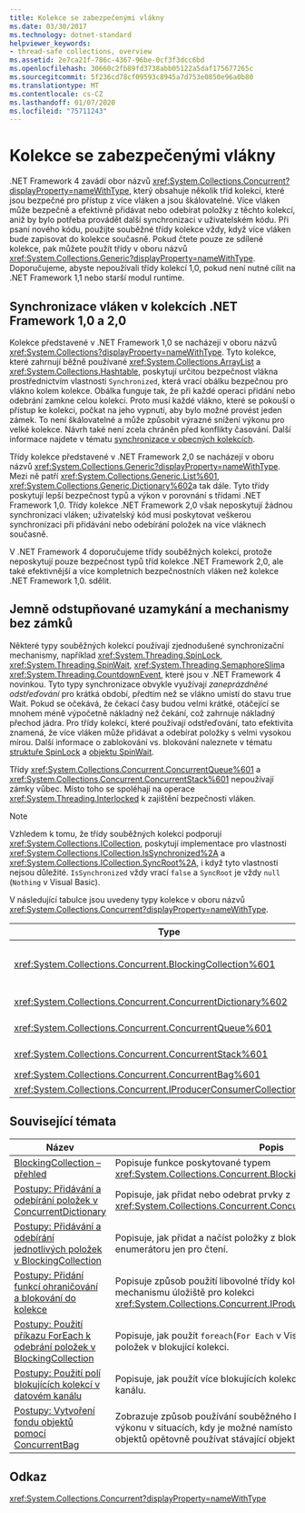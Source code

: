 ```yaml
---
title: Kolekce se zabezpečenými vlákny
ms.date: 03/30/2017
ms.technology: dotnet-standard
helpviewer_keywords:
- thread-safe collections, overview
ms.assetid: 2e7ca21f-786c-4367-96be-0cf3f3dcc6bd
ms.openlocfilehash: 30660c2fb89fd3738abb05122a5daf175677265c
ms.sourcegitcommit: 5f236cd78cf09593c8945a7d753e0850e96a0b80
ms.translationtype: MT
ms.contentlocale: cs-CZ
ms.lasthandoff: 01/07/2020
ms.locfileid: "75711243"
---
```

# <a name="thread-safe-collections"></a>Kolekce se zabezpečenými vlákny
.NET Framework 4 zavádí obor názvů <xref:System.Collections.Concurrent?displayProperty=nameWithType>, který obsahuje několik tříd kolekcí, které jsou bezpečné pro přístup z více vláken a jsou škálovatelné. Více vláken může bezpečně a efektivně přidávat nebo odebírat položky z těchto kolekcí, aniž by bylo potřeba provádět další synchronizaci v uživatelském kódu. Při psaní nového kódu, použijte souběžné třídy kolekce vždy, když více vláken bude zapisovat do kolekce současně. Pokud čtete pouze ze sdílené kolekce, pak můžete použít třídy v oboru názvů <xref:System.Collections.Generic?displayProperty=nameWithType>. Doporučujeme, abyste nepoužívali třídy kolekcí 1,0, pokud není nutné cílit na .NET Framework 1,1 nebo starší modul runtime.  
  
## <a name="thread-synchronization-in-the-net-framework-10-and-20-collections"></a>Synchronizace vláken v kolekcích .NET Framework 1,0 a 2,0  
 Kolekce představené v .NET Framework 1,0 se nacházejí v oboru názvů <xref:System.Collections?displayProperty=nameWithType>. Tyto kolekce, které zahrnují běžně používané <xref:System.Collections.ArrayList> a <xref:System.Collections.Hashtable>, poskytují určitou bezpečnost vlákna prostřednictvím vlastnosti `Synchronized`, která vrací obálku bezpečnou pro vlákno kolem kolekce. Obálka funguje tak, že při každé operaci přidání nebo odebrání zamkne celou kolekci. Proto musí každé vlákno, které se pokouší o přístup ke kolekci, počkat na jeho vypnutí, aby bylo možné provést jeden zámek. To není škálovatelné a může způsobit výrazné snížení výkonu pro velké kolekce. Návrh také není zcela chráněn před konflikty časování. Další informace najdete v tématu [synchronizace v obecných kolekcích](https://blogs.msdn.microsoft.com/bclteam/2005/03/15/synchronization-in-generic-collections-brian-grunkemeyer/).  
  
 Třídy kolekce představené v .NET Framework 2,0 se nacházejí v oboru názvů <xref:System.Collections.Generic?displayProperty=nameWithType>. Mezi ně patří <xref:System.Collections.Generic.List%601>, <xref:System.Collections.Generic.Dictionary%602>a tak dále. Tyto třídy poskytují lepší bezpečnost typů a výkon v porovnání s třídami .NET Framework 1,0. Třídy kolekce .NET Framework 2,0 však neposkytují žádnou synchronizaci vláken; uživatelský kód musí poskytovat veškerou synchronizaci při přidávání nebo odebírání položek na více vláknech současně.  
  
 V .NET Framework 4 doporučujeme třídy souběžných kolekcí, protože neposkytují pouze bezpečnost typů tříd kolekce .NET Framework 2,0, ale také efektivnější a více kompletních bezpečnostních vláken než kolekce .NET Framework 1,0. sdělit.  
  
## <a name="fine-grained-locking-and-lock-free-mechanisms"></a>Jemně odstupňované uzamykání a mechanismy bez zámků  
 Některé typy souběžných kolekcí používají zjednodušené synchronizační mechanismy, například <xref:System.Threading.SpinLock>, <xref:System.Threading.SpinWait>, <xref:System.Threading.SemaphoreSlim>a <xref:System.Threading.CountdownEvent>, které jsou v .NET Framework 4 novinkou. Tyto typy synchronizace obvykle využívají *zaneprázdněné odstřeďování* pro krátká období, předtím než se vlákno umístí do stavu true Wait. Pokud se očekává, že čekací časy budou velmi krátké, otáčející se mnohem méně výpočetně nákladný než čekání, což zahrnuje nákladný přechod jádra. Pro třídy kolekcí, které používají odstřeďování, tato efektivita znamená, že více vláken může přidávat a odebírat položky s velmi vysokou mírou. Další informace o zablokování vs. blokování naleznete v tématu [struktuře SpinLock](../../../../docs/standard/threading/spinlock.md) a [objektu SpinWait](../../../../docs/standard/threading/spinwait.md).  
  
 Třídy <xref:System.Collections.Concurrent.ConcurrentQueue%601> a <xref:System.Collections.Concurrent.ConcurrentStack%601> nepoužívají zámky vůbec. Místo toho se spoléhají na operace <xref:System.Threading.Interlocked> k zajištění bezpečnosti vláken.  
  
> [!NOTE]
> Vzhledem k tomu, že třídy souběžných kolekcí podporují <xref:System.Collections.ICollection>, poskytují implementace pro vlastnosti <xref:System.Collections.ICollection.IsSynchronized%2A> a <xref:System.Collections.ICollection.SyncRoot%2A>, i když tyto vlastnosti nejsou důležité. `IsSynchronized` vždy vrací `false` a `SyncRoot` je vždy `null` (`Nothing` v Visual Basic).  
  
 V následující tabulce jsou uvedeny typy kolekce v oboru názvů <xref:System.Collections.Concurrent?displayProperty=nameWithType>.  
  
|Type|Popis|  
|----------|-----------------|  
|<xref:System.Collections.Concurrent.BlockingCollection%601>|Poskytuje ohraničování a blokování funkcionality pro jakýkoli typ, který implementuje <xref:System.Collections.Concurrent.IProducerConsumerCollection%601>. Další informace naleznete v tématu [BlockingCollection – přehled](../../../../docs/standard/collections/thread-safe/blockingcollection-overview.md).|  
|<xref:System.Collections.Concurrent.ConcurrentDictionary%602>|Implementace slovníku párů klíč-hodnota, který je bezpečný pro přístup z více vláken.|  
|<xref:System.Collections.Concurrent.ConcurrentQueue%601>|Implementace fronty FIFO (First-in, First-in), která je bezpečná pro přístup z více vláken.|  
|<xref:System.Collections.Concurrent.ConcurrentStack%601>|Implementace zásobníku LIFO (poslední v, první ven), bezpečná pro přístup z více vláken.|  
|<xref:System.Collections.Concurrent.ConcurrentBag%601>|Implementace neuspořádané kolekce prvků v bezpečném vlákně|  
|<xref:System.Collections.Concurrent.IProducerConsumerCollection%601>|Rozhraní, které musí typ implementovat pro použití v `BlockingCollection`.|  
  
## <a name="related-topics"></a>Související témata  
  
|Název|Popis|  
|-----------|-----------------|  
|[BlockingCollection – přehled](../../../../docs/standard/collections/thread-safe/blockingcollection-overview.md)|Popisuje funkce poskytované typem <xref:System.Collections.Concurrent.BlockingCollection%601>.|  
|[Postupy: Přidávání a odebírání položek v ConcurrentDictionary](../../../../docs/standard/collections/thread-safe/how-to-add-and-remove-items.md)|Popisuje, jak přidat nebo odebrat prvky z <xref:System.Collections.Concurrent.ConcurrentDictionary%602>|  
|[Postupy: Přidávání a odebírání jednotlivých položek v BlockingCollection](../../../../docs/standard/collections/thread-safe/how-to-add-and-take-items.md)|Popisuje, jak přidat a načíst položky z blokující kolekce bez použití enumerátoru jen pro čtení.|  
|[Postupy: Přidání funkcí ohraničování a blokování do kolekce](../../../../docs/standard/collections/thread-safe/how-to-add-bounding-and-blocking.md)|Popisuje způsob použití libovolné třídy kolekce jako základního mechanismu úložiště pro kolekci <xref:System.Collections.Concurrent.IProducerConsumerCollection%601>.|  
|[Postupy: Použití příkazu ForEach k odebrání položek v BlockingCollection](../../../../docs/standard/collections/thread-safe/how-to-use-foreach-to-remove.md)|Popisuje, jak použít `foreach`(`For Each` v Visual Basic) k odebrání všech položek v blokující kolekci.|  
|[Postupy: Použití polí blokujících kolekcí v datovém kanálu](../../../../docs/standard/collections/thread-safe/how-to-use-arrays-of-blockingcollections.md)|Popisuje, jak použít více blokujících kolekcí současně pro implementaci kanálu.|  
|[Postupy: Vytvoření fondu objektů pomocí ConcurrentBag](../../../../docs/standard/collections/thread-safe/how-to-create-an-object-pool.md)|Zobrazuje způsob používání souběžného kontejneru za účelem zlepšení výkonu v situacích, kdy je možné namísto neustálého vytváření nových objektů opětovně používat stávající objekty.|  
  
## <a name="reference"></a>Odkaz  
 <xref:System.Collections.Concurrent?displayProperty=nameWithType>
